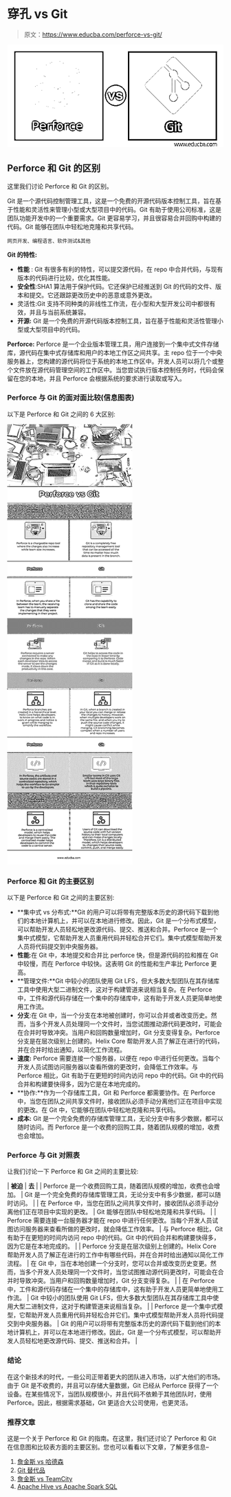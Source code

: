 # 穿孔 vs Git

> 原文：<https://www.educba.com/perforce-vs-git/>

![Perforce vs Git](img/639c4842190f28cbc7e51d71cb7174ad.png)



## Perforce 和 Git 的区别

这里我们讨论 Perforce 和 Git 的区别。

Git 是一个源代码控制管理工具，这是一个免费的开源代码版本控制工具，旨在基于性能和灵活性来管理小型或大型项目中的代码。Git 有助于使用公司标准，这是团队功能开发中的一个重要需求。Git 更容易学习，并且很容易合并回购中构建的代码。Git 能够在团队中轻松地克隆和共享代码。

<small>网页开发、编程语言、软件测试&其他</small>

**Git 的特性:**

*   **性能** : Git 有很多有利的特性，可以提交源代码，在 repo 中合并代码，与现有版本的代码进行比较，优化其性能。
*   **安全性**:SHA1 算法用于保护代码。它还保护已经推送到 Git 的代码的文件、版本和提交。它还跟踪更改历史中的恶意或意外更改。
*   灵活性:Git 支持不同种类的非线性工作流，在小型和大型开发公司中都很有效，并且与当前系统兼容。
*   **开源:** Git 是一个免费的开源代码版本控制工具，旨在基于性能和灵活性管理小型或大型项目中的代码。

**Perforce:** Perforce 是一个企业版本管理工具，用户连接到一个集中式文件存储库，源代码在集中式存储库和用户的本地工作区之间共享。主 repo 位于一个中央服务器上，您构建的源代码将位于系统的本地工作区中。开发人员可以将几个或整个文件放在源代码管理空间的工作区中。当您尝试执行版本控制任务时，代码会保留在您的本地，并且 Perforce 会根据系统的要求进行读取或写入。

### Perforce 与 Git 的面对面比较(信息图表)

以下是 Perforce 和 Git 之间的 6 大区别:

![Perforce vs Git info](img/139d57db46388711fa8e6f8dbff6e4ff.png)



### Perforce 和 Git 的主要区别

以下是 Perforce 和 Git 之间的主要区别:

*   **集中式 vs 分布式:**Git 的用户可以将带有完整版本历史的源代码下载到他们的本地计算机上，并可以在本地进行修改。因此，Git 是一个分布式模型，可以帮助开发人员轻松地更改源代码、提交、推送和合并。Perforce 是一个集中式模型，它帮助开发人员重用代码并轻松合并它们。集中式模型帮助开发人员将代码提交到中央服务器。
*   **性能**:在 Git 中，本地提交和合并比 perforce 快，但是源代码的拉和推在 Git 中较慢，而在 Perforce 中较快。这表明 Git 的性能和生产率比 Perforce 更高。
*   **管理文件:**Git 中较小的团队使用 Git LFS，但大多数大型团队在其存储库工具中使用大型二进制文件，这对于构建管道来说相当复杂。在 Perforce 中，工件和源代码存储在一个集中的存储库中，这有助于开发人员更简单地使用工作流。
*   **分支**:在 Git 中，当一个分支在本地被创建时，你可以合并或者改变历史。然而，当多个开发人员处理同一个文件时，当您试图推动源代码更改时，可能会在合并时导致冲突。当用户和回购数量增加时，Git 分支变得复杂。Perforce 分支是在层次级别上创建的。Helix Core 帮助开发人员了解正在进行的代码，并在合并时给出通知，以简化工作流程。
*   **速度:** Perforce 需要连接一个服务器，以便在 repo 中进行任何更改。当每个开发人员试图访问服务器以查看所做的更改时，会降低工作效率。与 Perforce 相比，Git 有助于在更短的时间内访问 repo 中的代码。Git 中的代码合并和构建要快得多，因为它是在本地完成的。
*   **协作:**作为一个存储库工具，Git 和 Perforce 都需要协作。在 Perforce 中，当您在团队之间共享文件时，接收团队必须手动分离他们正在项目中实现的更改。在 Git 中，它能够在团队中轻松地克隆和共享代码。
*   **成本:** Git 是一个完全免费的存储库管理工具，无论分支中有多少数据，都可以随时访问。而 Perforce 是一个收费的回购工具，随着团队规模的增加，收费也会增加。

### Perforce 与 Git 对照表

让我们讨论一下 Perforce 和 Git 之间的主要比较:

| **被迫** | **去** |
| Perforce 是一个收费回购工具，随着团队规模的增加，收费也会增加。 | Git 是一个完全免费的存储库管理工具，无论分支中有多少数据，都可以随时访问。 |
| 在 Perforce 中，当您在团队之间共享文件时，接收团队必须手动分离他们正在项目中实现的更改。 | Git 能够在团队中轻松地克隆和共享代码。 |
| Perforce 需要连接一台服务器才能在 repo 中进行任何更改。当每个开发人员试图访问服务器来查看所做的更改时，就会降低工作效率。 | 与 Perforce 相比，Git 有助于在更短的时间内访问 repo 中的代码。Git 中的代码合并和构建要快得多，因为它是在本地完成的。 |
| Perforce 分支是在层次级别上创建的。Helix Core 帮助开发人员了解正在进行的工作中有哪些代码，并在合并时给出通知以简化工作流程。 | 在 Git 中，当在本地创建一个分支时，您可以合并或改变历史变更。然而，当多个开发人员处理同一个文件时，当您试图推动源代码更改时，可能会在合并时导致冲突。当用户和回购数量增加时，Git 分支变得复杂。 |
| 在 Perforce 中，工件和源代码存储在一个集中的存储库中，这有助于开发人员更简单地使用工作流。 | Git 中较小的团队使用 Git LFS，但大多数大型团队在其存储库工具中使用大型二进制文件，这对于构建管道来说相当复杂。 |
| Perforce 是一个集中式模型，它帮助开发人员重用代码并轻松合并它们。集中式模型帮助开发人员将代码提交到中央服务器。 | Git 的用户可以将带有完整版本历史的源代码下载到他们的本地计算机上，并可以在本地进行修改。因此，Git 是一个分布式模型，可以帮助开发人员轻松地更改源代码、提交、推送和合并。 |

### 结论

在这个新技术的时代，一些公司正带着更大的团队进入市场，以扩大他们的市场。由于 Git 是不收费的，并且可以存储大量数据，Git 已经从 Perforce 获得了一个设备。在某些情况下，当团队规模很小，并且代码不依赖于其他团队时，使用 Perforce。因此，根据需求基础，Git 更适合大公司使用，也更灵活。

### 推荐文章

这是一个关于 Perforce 和 Git 的指南。在这里，我们还讨论了 Perforce 和 Git 在信息图和比较表方面的主要区别。您也可以看看以下文章，了解更多信息–

1.  [詹金斯 vs 哈德森](https://www.educba.com/jenkins-vs-hudson/)
2.  [Git 替代品](https://www.educba.com/git-alternatives/)
3.  [詹金斯 vs TeamCity](https://www.educba.com/jenkins-vs-teamcity/)
4.  [Apache Hive vs Apache Spark SQL](https://www.educba.com/apache-hive-vs-apache-spark-sql/)





